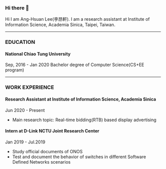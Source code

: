 ### Hi there 👋
Hi I am Ang-Hsuan Lee(李昂軒). I am a research assistant at Institute of Information Science, Academia Sinica, Taipei, Taiwan.

---

### EDUCATION
#### National Chiao Tung University
Sep, 2016 - Jan 2020
Bachelor degree of Computer Science(CS+EE program)

---

### WORK EXPERIENCE
#### Research Assistant at Institute of Information Science, Academia Sinica
Jun 2020 - Present
- Main research topic: Real-time bidding(RTB) based display advertising


#### Intern at D-Link NCTU Joint Research Center
Jan 2019 - Jul.2019
- Study official documents of ONOS
- Test and document the behavior of switches in different Software Defined Networks scenarios
<!--
**leeang6969/leeang6969** is a ✨ _special_ ✨ repository because its `README.md` (this file) appears on your GitHub profile.

Here are some ideas to get you started:

- 🔭 I’m currently working on ...
- 🌱 I’m currently learning ...
- 👯 I’m looking to collaborate on ...
- 🤔 I’m looking for help with ...
- 💬 Ask me about ...
- 📫 How to reach me: ...
- 😄 Pronouns: ...
- ⚡ Fun fact: ...
-->

